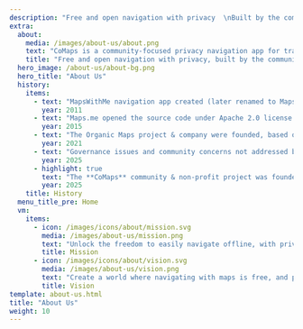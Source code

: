 ```yaml
---
description: "Free and open navigation with privacy  \nBuilt by the community\n"
extra:
  about:
    media: /images/about-us/about.png
    text: "CoMaps is a community-focused privacy navigation app for travelers - drivers, hikers, and cyclists. It uses the crowd-sourced OpenStreetMap data with contributors from all over the globe. It offers navigation with privacy - no identifying people and no data collection. CoMaps features can operate without an active internet connection for offline navigation at urban or distant locations, where cellular service is not available. CoMaps is an open-source project, and prioritizes community development."
    title: "Free and open navigation with privacy, built by the community"
  hero_image: /about-us/about-bg.png
  hero_title: "About Us"
  history:
    items:
      - text: "MapsWithMe navigation app created (later renamed to Maps.me)"
        year: 2011
      - text: "Maps.me opened the source code under Apache 2.0 license."
        year: 2015
      - text: "The Organic Maps project & company were founded, based on the Maps.Me source code."
        year: 2021
      - text: "Governance issues and community concerns not addressed by company shareholders stalled the development of Organic Maps for months."
        year: 2025
      - highlight: true
        text: "The **CoMaps** community & non-profit project was founded by former Organic Maps contributors, based on the Organic Maps source code."
        year: 2025
    title: History
  menu_title_pre: Home
  vm:
    items:
      - icon: /images/icons/about/mission.svg
        media: /images/about-us/mission.png
        text: "Unlock the freedom to easily navigate offline, with privacy-focused maps for drivers, hikers, and cyclists, powered by the community."
        title: Mission
      - icon: /images/icons/about/vision.svg
        media: /images/about-us/vision.png
        text: "Create a world where navigating with maps is free, and privacy by default is the top choice on the planet."
        title: Vision
template: about-us.html
title: "About Us"
weight: 10
---
```


